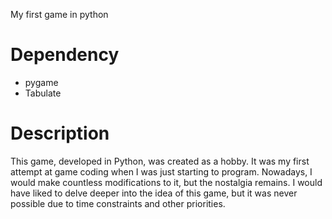My first game in python

# Dependency
- pygame
- Tabulate

# Description
This game, developed in Python, was created as a hobby.
It was my first attempt at game coding when I was just starting to program. Nowadays,
I would make countless modifications to it, but the nostalgia remains.
I would have liked to delve deeper into the idea of this game,
but it was never possible due to time constraints and other priorities.
